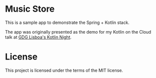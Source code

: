 # Music Store

This is a sample app to demonstrate the Spring + Kotlin stack.

The app was originally presented as the demo for my Kotlin on the Cloud talk at [GDG Lisboa's Kotlin Night](https://meetup.com/gdglisbon/events/241425611/).

# License

This project is licensed under the terms of the MIT license.
